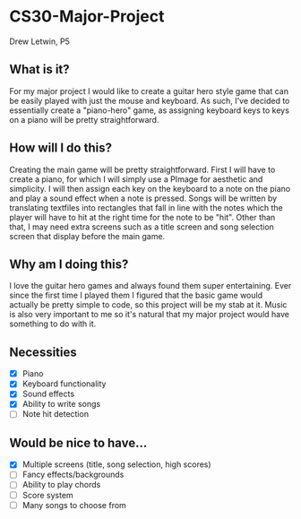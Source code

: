 # CS30-Major-Project
Drew Letwin, P5

## What is it?
For my major project I would like to create a guitar hero style game that can be easily played with just the mouse and keyboard. As such, I've decided to essentially create a "piano-hero" game, as assigning keyboard keys to keys on a piano will be pretty straightforward.
## How will I do this?
Creating the main game will be pretty straightforward. First I will have to create a piano, for which I will simply use a PImage for aesthetic and simplicity. I will then assign each key on the keyboard to a note on the piano and play a sound effect when a note is pressed. Songs will be written by translating textfiles into rectangles that fall in line with the notes which the player will have to hit at the right time for the note to be "hit". Other than that, I may need extra screens such as a title screen and song selection screen that display before the main game.
## Why am I doing this?
I love the guitar hero games and always found them super entertaining. Ever since the first time I played them I figured that the basic game would  actually be pretty simple to code, so this project will be my stab at it. Music is also very important to me so it's natural that my major project would have something to do with it.

## Necessities
- [x] Piano
- [x] Keyboard functionality
- [x] Sound effects
- [x] Ability to write songs
- [ ] Note hit detection

## Would be nice to have...
- [x] Multiple screens (title, song selection, high scores)
- [ ] Fancy effects/backgrounds
- [ ] Ability to play chords
- [ ] Score system
- [ ] Many songs to choose from
